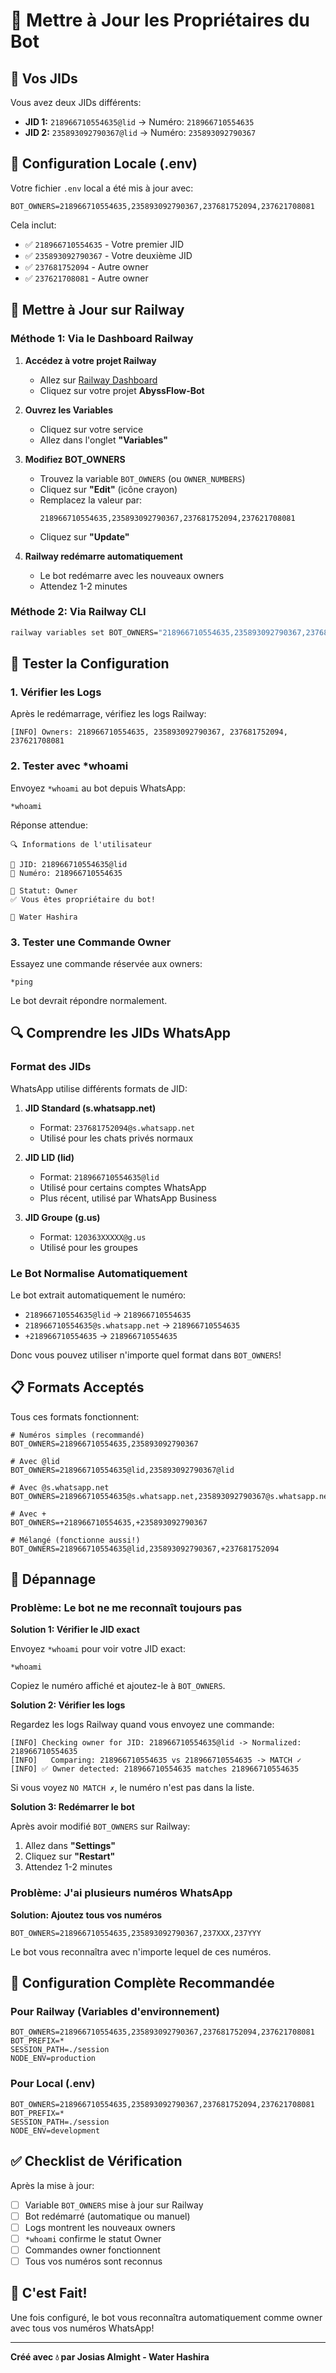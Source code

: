 # 👑 Mettre à Jour les Propriétaires du Bot

## 🎯 Vos JIDs

Vous avez deux JIDs différents:
- **JID 1:** `218966710554635@lid` → Numéro: `218966710554635`
- **JID 2:** `235893092790367@lid` → Numéro: `235893092790367`

## 📝 Configuration Locale (.env)

Votre fichier `.env` local a été mis à jour avec:

```env
BOT_OWNERS=218966710554635,235893092790367,237681752094,237621708081
```

Cela inclut:
- ✅ `218966710554635` - Votre premier JID
- ✅ `235893092790367` - Votre deuxième JID  
- ✅ `237681752094` - Autre owner
- ✅ `237621708081` - Autre owner

## 🚀 Mettre à Jour sur Railway

### Méthode 1: Via le Dashboard Railway

1. **Accédez à votre projet Railway**
   - Allez sur [Railway Dashboard](https://railway.app/dashboard)
   - Cliquez sur votre projet **AbyssFlow-Bot**

2. **Ouvrez les Variables**
   - Cliquez sur votre service
   - Allez dans l'onglet **"Variables"**

3. **Modifiez BOT_OWNERS**
   - Trouvez la variable `BOT_OWNERS` (ou `OWNER_NUMBERS`)
   - Cliquez sur **"Edit"** (icône crayon)
   - Remplacez la valeur par:
     ```
     218966710554635,235893092790367,237681752094,237621708081
     ```
   - Cliquez sur **"Update"**

4. **Railway redémarre automatiquement**
   - Le bot redémarre avec les nouveaux owners
   - Attendez 1-2 minutes

### Méthode 2: Via Railway CLI

```bash
railway variables set BOT_OWNERS="218966710554635,235893092790367,237681752094,237621708081"
```

## 🧪 Tester la Configuration

### 1. Vérifier les Logs

Après le redémarrage, vérifiez les logs Railway:

```
[INFO] Owners: 218966710554635, 235893092790367, 237681752094, 237621708081
```

### 2. Tester avec *whoami

Envoyez `*whoami` au bot depuis WhatsApp:

```
*whoami
```

Réponse attendue:
```
🔍 Informations de l'utilisateur

📱 JID: 218966710554635@lid
🔢 Numéro: 218966710554635

👑 Statut: Owner
✅ Vous êtes propriétaire du bot!

🌊 Water Hashira
```

### 3. Tester une Commande Owner

Essayez une commande réservée aux owners:

```
*ping
```

Le bot devrait répondre normalement.

## 🔍 Comprendre les JIDs WhatsApp

### Format des JIDs

WhatsApp utilise différents formats de JID:

1. **JID Standard (s.whatsapp.net)**
   - Format: `237681752094@s.whatsapp.net`
   - Utilisé pour les chats privés normaux

2. **JID LID (lid)**
   - Format: `218966710554635@lid`
   - Utilisé pour certains comptes WhatsApp
   - Plus récent, utilisé par WhatsApp Business

3. **JID Groupe (g.us)**
   - Format: `120363XXXXX@g.us`
   - Utilisé pour les groupes

### Le Bot Normalise Automatiquement

Le bot extrait automatiquement le numéro:
- `218966710554635@lid` → `218966710554635`
- `218966710554635@s.whatsapp.net` → `218966710554635`
- `+218966710554635` → `218966710554635`

Donc vous pouvez utiliser n'importe quel format dans `BOT_OWNERS`!

## 📋 Formats Acceptés

Tous ces formats fonctionnent:

```env
# Numéros simples (recommandé)
BOT_OWNERS=218966710554635,235893092790367

# Avec @lid
BOT_OWNERS=218966710554635@lid,235893092790367@lid

# Avec @s.whatsapp.net
BOT_OWNERS=218966710554635@s.whatsapp.net,235893092790367@s.whatsapp.net

# Avec +
BOT_OWNERS=+218966710554635,+235893092790367

# Mélangé (fonctionne aussi!)
BOT_OWNERS=218966710554635@lid,235893092790367,+237681752094
```

## 🐛 Dépannage

### Problème: Le bot ne me reconnaît toujours pas

**Solution 1: Vérifier le JID exact**

Envoyez `*whoami` pour voir votre JID exact:
```
*whoami
```

Copiez le numéro affiché et ajoutez-le à `BOT_OWNERS`.

**Solution 2: Vérifier les logs**

Regardez les logs Railway quand vous envoyez une commande:

```
[INFO] Checking owner for JID: 218966710554635@lid -> Normalized: 218966710554635
[INFO]   Comparing: 218966710554635 vs 218966710554635 -> MATCH ✓
[INFO] ✅ Owner detected: 218966710554635 matches 218966710554635
```

Si vous voyez `NO MATCH ✗`, le numéro n'est pas dans la liste.

**Solution 3: Redémarrer le bot**

Après avoir modifié `BOT_OWNERS` sur Railway:
1. Allez dans **"Settings"**
2. Cliquez sur **"Restart"**
3. Attendez 1-2 minutes

### Problème: J'ai plusieurs numéros WhatsApp

**Solution: Ajoutez tous vos numéros**

```env
BOT_OWNERS=218966710554635,235893092790367,237XXX,237YYY
```

Le bot vous reconnaîtra avec n'importe lequel de ces numéros.

## 📱 Configuration Complète Recommandée

### Pour Railway (Variables d'environnement)

```
BOT_OWNERS=218966710554635,235893092790367,237681752094,237621708081
BOT_PREFIX=*
SESSION_PATH=./session
NODE_ENV=production
```

### Pour Local (.env)

```env
BOT_OWNERS=218966710554635,235893092790367,237681752094,237621708081
BOT_PREFIX=*
SESSION_PATH=./session
NODE_ENV=development
```

## ✅ Checklist de Vérification

Après la mise à jour:

- [ ] Variable `BOT_OWNERS` mise à jour sur Railway
- [ ] Bot redémarré (automatique ou manuel)
- [ ] Logs montrent les nouveaux owners
- [ ] `*whoami` confirme le statut Owner
- [ ] Commandes owner fonctionnent
- [ ] Tous vos numéros sont reconnus

## 🎉 C'est Fait!

Une fois configuré, le bot vous reconnaîtra automatiquement comme owner avec tous vos numéros WhatsApp!

---

**Créé avec 💧 par Josias Almight - Water Hashira**
